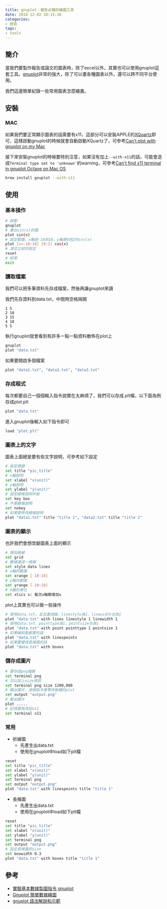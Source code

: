 ```yaml
---
title: gnuplot：報告必備的繪圖工具
date: 2018-12-02 10:15:18
categories:
- 技術
tags:
- tools
---
```

## 簡介

當我們要製作報告或論文的圖表時，除了excel以外，其實也可以使用gnuplot這套工具。[gnuplot](http://www.gnuplot.info/)非常的強大，除了可以畫各種圖表以外，還可以跨不同平台使用。

我們這邊簡單紀錄一些常用圖表怎麼繪畫。

## 安裝

### MAC

如果我們要正常顯示圖表的話需要有x11，這部分可以安裝APPLE的[XQuartz](https://www.xquartz.org/)即可，這樣啟動gnuplot的時候就會自動啟動XQuartz了，可參考[Can't plot with gnuplot on my Mac](https://apple.stackexchange.com/questions/103814/cant-plot-with-gnuplot-on-my-mac)

接下來安裝gnuplot的時候要特別注意，如果沒有加上`--with-x11`的話，可能會造成`Terminal type set to 'unknown'`的warning，可參考[Can't find x11 terminal in gnuplot Octave on Mac OS](https://stackoverflow.com/questions/24721305/cant-find-x11-terminal-in-gnuplot-octave-on-mac-os)

```bash
brew install gnuplot --with-x11
```

## 使用

### 基本操作

```bash
# 啟動
gnuplot
# 畫出sin(x)的圖
plot sin(x)
# 設定範圍，x軸是-10到10，y軸是0到2的cos(x)
plot [x=-10:10] [0:2] cos(x)
# 清空之前的設定
reset
# 結束
exit
```

### 讀取檔案

我們可以把多筆資料先存成檔案，然後再讓gnuplot來讀

我們先存資料到data.txt，中間用空格隔開

```raw
1 5
2 10
3 15
4 10
5 5
```

執行gnuplot就會看到有許多一點一點資料散佈在plot上

```bash
gnuplot
plot "data.txt"
```

如果要開啟多個檔案

```bash
plot "data1.txt", "data2.txt", "data3.txt"
```

### 存成程式

每次都要自己一個個輸入指令說實在太麻煩了，我們可以存成.plt檔，以下面為例存成plot.plt

```bash
plot "data.txt"
```

進入gnuplot後輸入如下指令即可

```bash
load "plot.plt"
```

### 圖表上的文字

圖表上面總是要有些文字說明，可參考如下設定

```bash
# 設定標題
set title "pic_title"
# x軸說明
set xlabel "x(unit)"
# y軸說明
set ylabel "y(unit)"
# 設定線條說明外框
set key box
# 不要線條說明
set nokey
# 如果要修改線條說明
plot "data1.txt" title "title 1", "data2.txt" title "title 2"
```

### 圖表的顯示

也許我們會想改變圖表上面的顯示

```bash
# 增加格線
set grid
# 數據連成一條線
set style data lines
# x軸的範圍
set xrange [-10:10]
# y軸的範圍
set yrange [-10:10]
# X軸的單位
set xtics x: 每次x軸都增加x
```

plot上其實也可以做一些操作

```bash
# 使用data.txt，並且畫成線，linestyle為1，linewidth也為1
plot "data.txt" with lines linestyle 1 linewidth 1
# 使用data.txt，pointtype為1，pointsize也為1
plot "data.txt" with point pointtype 1 pointsize 1
# 如果線和點都要的話
plot "data.txt" with linespoints
# 如果要變成長條圖的話
plot "data.txt" with boxes
```

### 儲存成圖片

```bash
# 要存成png檔案
set terminal png
# 可以加上size資訊
set terminal png size 1200,800
# 輸出圖片，這個指令會等待後續的plot
set output "output.png"
# 輸出圖片
plot .....
# 記得要再改回x11
set terminal x11
```

### 常用

* 折線圖
  * 先產生出data.txt
  * 使用在gnuplot中load如下plt檔

```bash
reset
set title "pic_title"
set xlabel "x(unit)"
set ylabel "y(unit)"
set terminal png
set output "output.png"
plot "data.txt" with linespoints title "title 1"
```

* 長條圖
  * 先產生出data.txt
  * 使用在gnuplot中load如下plt檔

```bash
reset
set title "pic_title"
set xlabel "x(unit)"
set ylabel "y(unit)"
set terminal png
set output "output.png"
# 設定長條圖的size
set boxwidth 0.3
plot "data.txt" with boxes title "title 1"
```

## 參考

* [實驗基本數據製圖指令 gnuplot](http://applezulab.netdpi.net/08-useful-tools/gnuplot_basic)
* [Gnuplot 簡單數據繪圖](https://ithelp.ithome.com.tw/articles/10158860)
* [gnuplot 語法解說和示範](https://hackmd.io/s/Skwp-alOg)
